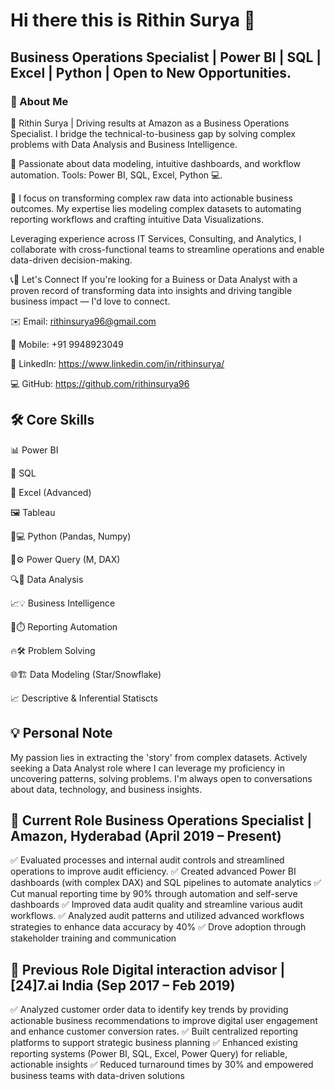 # Hi there this is Rithin Surya 👋
## Business Operations Specialist | Power BI | SQL | Excel | Python | Open to New Opportunities.
### 🔎 About Me

🚀 Rithin Surya | Driving results at Amazon as a Business Operations Specialist. I bridge the technical-to-business gap by solving complex problems with Data Analysis and Business Intelligence. 

🌟 Passionate about data modeling, intuitive dashboards, and workflow automation. Tools: Power BI, SQL, Excel, Python 💻.

🎯 I focus on transforming complex raw data into actionable business outcomes. My expertise lies modeling complex datasets to automating reporting workflows and crafting intuitive Data Visualizations.

Leveraging experience across IT Services, Consulting, and Analytics, I collaborate with cross-functional teams to streamline operations and enable data-driven decision-making.

📞📧 Let's Connect If you're looking for a Buiness or Data Analyst with a proven record of transforming data into insights and driving tangible business impact — I'd love to connect.

✉️ Email: rithinsurya96@gmail.com

📱 Mobile: +91 9948923049

🔗 LinkedIn: https://www.linkedin.com/in/rithinsurya/

💻 GitHub: https://github.com/rithinsurya96

## 🛠️ Core Skills

📊 Power BI

💾 SQL

🧾 Excel (Advanced)

🖼️ Tableau

🐍💻 Python (Pandas, Numpy)

🔌⚙️ Power Query (M, DAX)

🔍🧠 Data Analysis

📈💡 Business Intelligence

🤖⏱️ Reporting Automation

🔥🛠️ Problem Solving

🌐🏗️ Data Modeling (Star/Snowflake)

📈 Descriptive & Inferential Statiscts

## 💡 Personal Note 
My passion lies in extracting the 'story' from complex datasets. Actively seeking a Data Analyst role where I can leverage my proficiency in uncovering patterns, solving problems. I'm always open to conversations about data, technology, and business insights.

## 💼 Current Role Business Operations Specialist | Amazon, Hyderabad (April 2019 – Present) 

✅ Evaluated processes and internal audit controls and streamlined operations to improve audit efficiency. 
✅ Created advanced Power BI dashboards (with complex DAX) and SQL pipelines to automate analytics
✅ Cut manual reporting time by 90% through automation and self-serve dashboards
✅ Improved data audit quality and streamline various audit workflows.
✅ Analyzed audit patterns and utilized advanced workflows strategies to enhance data accuracy by 40% 
✅ Drove adoption through stakeholder training and communication

## 💼 Previous Role Digital interaction advisor | [24]7.ai India (Sep 2017 – Feb 2019)

✅ Analyzed customer order data to identify key trends by providing actionable business recommendations to improve digital user engagement and enhance customer conversion rates.
✅ Built centralized reporting platforms to support strategic business planning 
✅ Enhanced existing reporting systems (Power BI, SQL, Excel, Power Query) for reliable, actionable insights 
✅ Reduced turnaround times by 30% and empowered business teams with data-driven solutions
